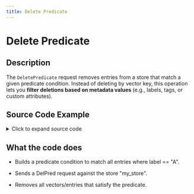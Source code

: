 ```yaml
---
title: Delete Predicate
---
```


# Delete Predicate

## Description

The `DeletePredicate` request removes entries from a store that match a given predicate condition. Instead of deleting by vector key, this operation lets you **filter deletions based on metadata values** (e.g., labels, tags, or custom attributes).

## Source Code Example

<details>
  <summary>Click to expand source code</summary>

```go
package main


import (
    "context"
    "fmt"
    "log"
    "time"


    "google.golang.org/grpc"
    "google.golang.org/grpc/credentials/insecure"


    dbsvc   "github.com/deven96/ahnlich/sdk/ahnlich-client-go/grpc/services/db_service"
    dbquery "github.com/deven96/ahnlich/sdk/ahnlich-client-go/grpc/db/query"
    keyval  "github.com/deven96/ahnlich/sdk/ahnlich-client-go/grpc/keyval"
)


const ServerAddr = "127.0.0.1:1369"


type ExampleDBClient struct {
    conn   *grpc.ClientConn
    client dbsvc.DBServiceClient
    ctx    context.Context
}


func NewDBClient(ctx context.Context) (*ExampleDBClient, error) {
    conn, err := grpc.DialContext(ctx, ServerAddr, grpc.WithTransportCredentials(insecure.NewCredentials()), grpc.WithBlock())
    if err != nil {
        return nil, fmt.Errorf("failed to dial DB server %q: %w", ServerAddr, err)
    }
    client := dbsvc.NewDBServiceClient(conn)
    return &ExampleDBClient{conn: conn, client: client, ctx: ctx}, nil
}


func (c *ExampleDBClient) Close() error {
    return c.conn.Close()
}


// -------------------- Delete Key --------------------
func (c *ExampleDBClient) exampleDeleteKey() error {
    _, err := c.client.DelKey(c.ctx, &dbquery.DelKey{
        Store: "my_stores",
        Keys:  []*keyval.StoreKey{{Key: []float32{1, 2, 3, 4}}},
    })
    if err != nil {
        return err
    }
    fmt.Println("Deleted key from store: my_stores")
    return nil
}


// -------------------- Main --------------------
func main() {
    ctx, cancel := context.WithTimeout(context.Background(), 10*time.Second)
    defer cancel()


    client, err := NewDBClient(ctx)
    if err != nil {
        log.Fatalf("Failed to create DB client: %v", err)
    }
    defer client.Close()


    if err := client.exampleDeleteKey(); err != nil {
        log.Fatalf("DeleteKey failed: %v", err)
    }
}
```

</details>

## What the code does

- Builds a predicate condition to match all entries where label == "A".

- Sends a DelPred request against the store "my_store".

- Removes all vectors/entries that satisfy the predicate.
